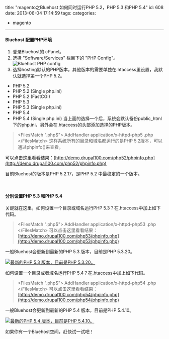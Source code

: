 title: "magento之Bluehost 如何同时运行PHP 5.2，PHP 5.3 和PHP 5.4"
id: 608
date: 2013-06-04 17:14:59
tags: 
categories: 
- magento
---

#### Bluehost 配置PHP环境

1.  登录Bluehost的 cPanel。
2.  选择 "Software/Services" 栏目下的 "PHP Config"。![Bluehost PHP config](https://tutorials.bluehost.com/help_media/services_php_config.jpg "Bluehost PHP version config")
3.  选择hosting默认的PHP版本，其他版本的需要单独在.htaccess里设置，我默认就选择第一个PHP 5.2。
<!-- more -->
*   <span>PHP 5.2</span>
*   <span>PHP 5.2 (Single php.ini)</span>
*   <span>PHP 5.2 (FastCGI)</span>
*   <span>PHP 5.3</span>
*   <span>PHP 5.3 (Single php.ini)</span>
*   <span>PHP 5.4</span>
*   <span>PHP 5.4 (Single php.ini)</span>
当上面的选择一个后，系统会默认备份public_html下的php.ini，另外会在.htaccess的头部添加选择的PHP版本。
> &lt;FilesMatch "\.php$"&gt;
> AddHandler application/x-httpd-php5 .php
> &lt;/FilesMatch&gt;
这样系统所有的目录和域名都运行的是PHP 5.2版本，可以通过phpinfo()来查看。

可以点击这里看看结果：[http://demo.drupal100.com/php52/phpinfo.php](http://demo.drupal100.com/php52/phpinfo.php)

目前Bluehost的版本是PHP 5.2.17，是PHP 5.2 中最稳定的一个版本。

&nbsp;

#### 分别设置PHP 5.3 和PHP 5.4

关键就在这里，如何设置一个目录或域名运行PHP 5.3？在.htaccess中加上如下代码。
> &lt;FilesMatch "\.php$"&gt;
> AddHandler application/x-httpd-php53 .php
> &lt;/FilesMatch&gt;
可以点击这里看看结果：[http://demo.drupal100.com/php53/phpinfo.php](http://demo.drupal100.com/php53/phpinfo.php)

一般Bluehost会更新到最新的PHP 5.3 版本，目前是PHP 5.3.20。

[![最新的PHP 5.3 版本，目前是PHP 5.3.20。](http://blog.lixiphp.com/wp-content/uploads/2013/03/image_thumb1.png "Bluehost会更新到最新的PHP 5.3 版本，目前是PHP 5.3.20。")](http://blog.lixiphp.com/wp-content/uploads/2013/03/image1.png)

如何设置一个目录或者域名运行PHP 5.4？在.htaccess中加上如下代码。
> &lt;FilesMatch "\.php$"&gt;
> AddHandler application/x-httpd-php54 .php
> &lt;/FilesMatch&gt;
可以点击这里看看结果：[http://demo.drupal100.com/php54/phpinfo.php](http://demo.drupal100.com/php54/phpinfo.php)

一般Bluehost会更新到最新的PHP 5.4 版本，目前是PHP 5.4.10。

[![最新的PHP 5.4 版本，目前是PHP 5.4.10。](http://blog.lixiphp.com/wp-content/uploads/2013/03/image_thumb2.png "Bluehost最新的PHP 5.4 版本，目前是PHP 5.4.10。")](http://blog.lixiphp.com/wp-content/uploads/2013/03/image2.png)

如果你有一个Bluehost空间，赶快试一试吧！